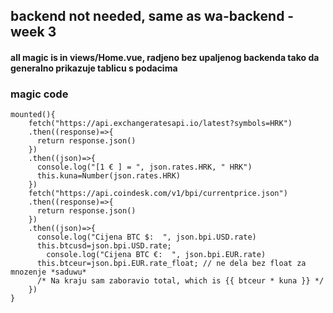 ## backend not needed, same as wa-backend - week 3


#### all magic is in views/Home.vue, radjeno bez upaljenog backenda tako da generalno prikazuje tablicu s podacima


### magic code
```
mounted(){
    fetch("https://api.exchangeratesapi.io/latest?symbols=HRK")
    .then((response)=>{
      return response.json()
    })
    .then((json)=>{
      console.log("[1 € ] = ", json.rates.HRK, " HRK")
      this.kuna=Number(json.rates.HRK)
    })
    fetch("https://api.coindesk.com/v1/bpi/currentprice.json")
    .then((response)=>{
      return response.json()
    })
    .then((json)=>{
      console.log("Cijena BTC $:  ", json.bpi.USD.rate)
      this.btcusd=json.bpi.USD.rate;
		console.log("Cijena BTC €:  ", json.bpi.EUR.rate)
      this.btceur=json.bpi.EUR.rate_float; // ne dela bez float za mnozenje *saduwu*	
      /* Na kraju sam zaboravio total, which is {{ btceur * kuna }} */
    })
}
```

